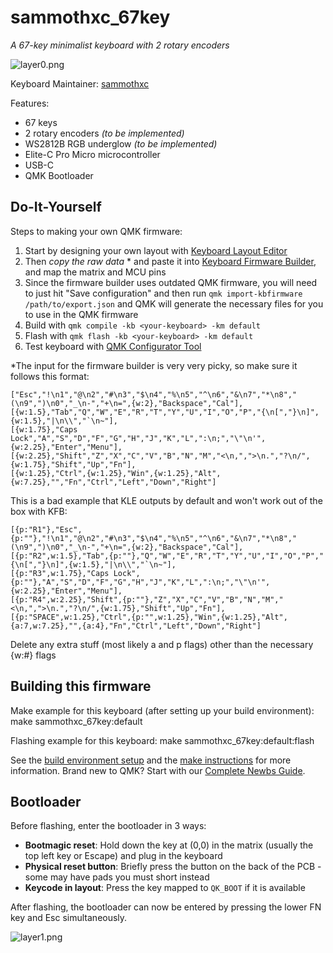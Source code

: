 # sammothxc_67key

*A 67-key minimalist keyboard with 2 rotary encoders*

![layer0.png](keymaps/default/layer0.png)

Keyboard Maintainer: [sammothxc](https://github.com/sammothxc)



Features:
* 67 keys
* 2 rotary encoders *(to be implemented)*
* WS2812B RGB underglow *(to be implemented)*
* Elite-C Pro Micro microcontroller
* USB-C
* QMK Bootloader

## Do-It-Yourself

Steps to making your own QMK firmware:
1. Start by designing your own layout with [Keyboard Layout Editor](http://www.keyboard-layout-editor.com/)
2. Then *copy the raw data* * and paste it into [Keyboard Firmware Builder](https://kbfirmware.com/), and map the matrix and MCU pins
3. Since the firmware builder uses outdated QMK firmware, you will need to just hit "Save configuration" and then run `qmk import-kbfirmware /path/to/export.json` and QMK will generate the necessary files for you to use in the QMK firmware
4. Build with `qmk compile -kb <your-keyboard> -km default`
5. Flash with `qmk flash -kb <your-keyboard> -km default`
6. Test keyboard with [QMK Configurator Tool](https://config.qmk.fm/#/test)

*The input for the firmware builder is very very picky, so make sure it follows this format:

```
["Esc","!\n1","@\n2","#\n3","$\n4","%\n5","^\n6","&\n7","*\n8","(\n9",")\n0","_\n-","+\n=",{w:2},"Backspace","Cal"],
[{w:1.5},"Tab","Q","W","E","R","T","Y","U","I","O","P","{\n[","}\n]",{w:1.5},"|\n\\","`\n~"],
[{w:1.75},"Caps Lock","A","S","D","F","G","H","J","K","L",":\n;","\"\n'",{w:2.25},"Enter","Menu"],
[{w:2.25},"Shift","Z","X","C","V","B","N","M","<\n,",">\n.","?\n/",{w:1.75},"Shift","Up","Fn"],
[{w:1.25},"Ctrl",{w:1.25},"Win",{w:1.25},"Alt",{w:7.25},"","Fn","Ctrl","Left","Down","Right"]
```
This is a bad example that KLE outputs by default and won't work out of the box with KFB:
```
[{p:"R1"},"Esc",{p:""},"!\n1","@\n2","#\n3","$\n4","%\n5","^\n6","&\n7","*\n8","(\n9",")\n0","_\n-","+\n=",{w:2},"Backspace","Cal"],
[{p:"R2",w:1.5},"Tab",{p:""},"Q","W","E","R","T","Y","U","I","O","P","{\n[","}\n]",{w:1.5},"|\n\\","`\n~"],
[{p:"R3",w:1.75},"Caps Lock",{p:""},"A","S","D","F","G","H","J","K","L",":\n;","\"\n'",{w:2.25},"Enter","Menu"],
[{p:"R4",w:2.25},"Shift",{p:""},"Z","X","C","V","B","N","M","<\n,",">\n.","?\n/",{w:1.75},"Shift","Up","Fn"],
[{p:"SPACE",w:1.25},"Ctrl",{p:"",w:1.25},"Win",{w:1.25},"Alt",{a:7,w:7.25},"",{a:4},"Fn","Ctrl","Left","Down","Right"]
```
Delete any extra stuff (most likely a and p flags) other than the necessary {w:#} flags

## Building this firmware

Make example for this keyboard (after setting up your build environment):
make sammothxc_67key:default

Flashing example for this keyboard:
make sammothxc_67key:default:flash

See the [build environment setup](https://docs.qmk.fm/#/getting_started_build_tools) and the [make instructions](https://docs.qmk.fm/#/getting_started_make_guide) for more information. Brand new to QMK? Start with our [Complete Newbs Guide](https://docs.qmk.fm/#/newbs).

## Bootloader

Before flashing, enter the bootloader in 3 ways:

* **Bootmagic reset**: Hold down the key at (0,0) in the matrix (usually the top left key or Escape) and plug in the keyboard
* **Physical reset button**: Briefly press the button on the back of the PCB - some may have pads you must short instead
* **Keycode in layout**: Press the key mapped to `QK_BOOT` if it is available

After flashing, the bootloader can now be entered by pressing the lower FN key and Esc simultaneously.

![layer1.png](keymaps/default/layer1.png)